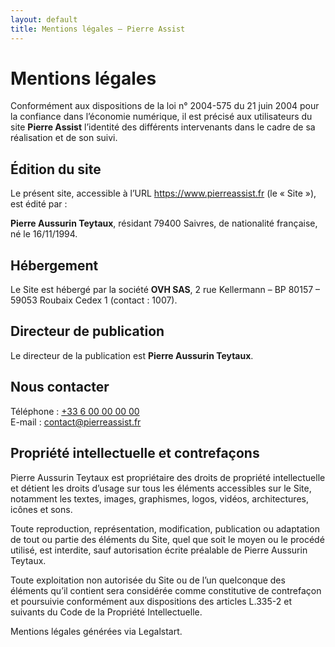 ```yaml
---
layout: default
title: Mentions légales – Pierre Assist
---
```


<h1 class="text-3xl font-bold mb-6">Mentions légales</h1>

<p>Conformément aux dispositions de la loi n° 2004-575 du 21 juin 2004 pour la confiance dans l’économie numérique, il est précisé aux utilisateurs du site <strong>Pierre Assist</strong> l’identité des différents intervenants dans le cadre de sa réalisation et de son suivi.</p>

<h2 class="text-xl font-semibold mt-8 mb-2">Édition du site</h2>
<p>Le présent site, accessible à l’URL <a href="https://www.pierreassist.fr" class="text-indigo-600 hover:underline">https://www.pierreassist.fr</a> (le « Site »), est édité par :</p>
<p><strong>Pierre Aussurin Teytaux</strong>, résidant 79400 Saivres, de nationalité française, né le 16/11/1994.</p>

<h2 class="text-xl font-semibold mt-8 mb-2">Hébergement</h2>
<p>Le Site est hébergé par la société <strong>OVH SAS</strong>, 2 rue Kellermann – BP 80157 – 59053 Roubaix Cedex 1 (contact : 1007).</p>

<h2 class="text-xl font-semibold mt-8 mb-2">Directeur de publication</h2>
<p>Le directeur de la publication est <strong>Pierre Aussurin Teytaux</strong>.</p>

<h2 class="text-xl font-semibold mt-8 mb-2">Nous contacter</h2>
<p>Téléphone : <a href="tel:+33600000000" class="text-indigo-600 hover:underline">+33 6 00 00 00 00</a><br>
E-mail : <a href="mailto:contact@pierreassist.fr" class="text-indigo-600 hover:underline">contact@pierreassist.fr</a></p>

<h2 class="text-xl font-semibold mt-8 mb-2">Propriété intellectuelle et contrefaçons</h2>
<p>Pierre Aussurin Teytaux est propriétaire des droits de propriété intellectuelle et détient les droits d’usage sur tous les éléments accessibles sur le Site, notamment les textes, images, graphismes, logos, vidéos, architectures, icônes et sons.</p>
<p>Toute reproduction, représentation, modification, publication ou adaptation de tout ou partie des éléments du Site, quel que soit le moyen ou le procédé utilisé, est interdite, sauf autorisation écrite préalable de Pierre Aussurin Teytaux.</p>
<p>Toute exploitation non autorisée du Site ou de l’un quelconque des éléments qu’il contient sera considérée comme constitutive de contrefaçon et poursuivie conformément aux dispositions des articles L.335-2 et suivants du Code de la Propriété Intellectuelle.</p>

<p class="mt-6 text-sm text-gray-500">Mentions légales générées via Legalstart.</p>